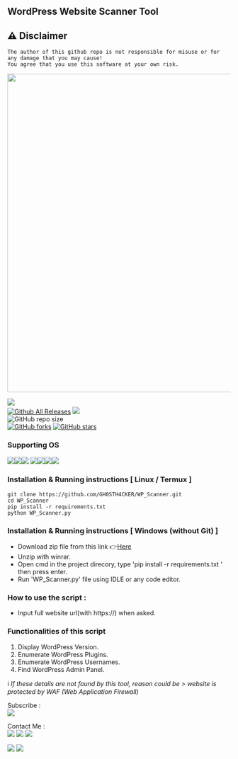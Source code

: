 ## WordPress Website Scanner Tool  

## ⚠️ Disclaimer 
```
The author of this github repo is not responsible for misuse or for any damage that you may cause!
You agree that you use this software at your own risk.
```


<img src='https://user-images.githubusercontent.com/62290930/141680361-5e13b312-0267-4c24-83fd-7e77d10181f0.png' width='720px'>

<a href='https://www.python.org/downloads/release/python-3100'><img src='https://img.shields.io/badge/python%20%203.8%20%7C%203.9%20%7C%203.10-163052?style=flat&logo=python'></a>&nbsp;&nbsp;&nbsp;<a href='https://github.com/GH0STH4CKER'></br>
[![Github All Releases](https://img.shields.io/github/downloads/GH0STH4CKER/WP_Scanner/total.svg)]()
<a href='https://github.com/GH0STH4CKER/WP_Scanner/commits/main'><img src="https://img.shields.io/github/last-commit/GH0STH4CKER/WP_Scanner"></a></br>
![GitHub repo size](https://img.shields.io/github/repo-size/GH0STH4CKER/WP_Scanner)</br>
[![GitHub forks](https://img.shields.io/github/forks/GH0STH4CKER/WP_Scanner)](https://github.com/GH0STH4CKER/WP_Scanner/network)
[![GitHub stars](https://img.shields.io/github/stars/GH0STH4CKER/WP_Scanner)](https://github.com/GH0STH4CKER/WP_Scanner/stargazers)

### Supporting OS
<img src='https://img.shields.io/badge/Android-3DDC84?style=for-the-badge&logo=android&logoColor=white'><img src='https://img.shields.io/badge/iOS-000000?style=for-the-badge&logo=ios&logoColor=white'><img src='https://img.shields.io/badge/Windows-0078D6?style=for-the-badge&logo=windows&logoColor=white'>
<img src='https://img.shields.io/badge/Ubuntu-E95420?style=for-the-badge&logo=ubuntu&logoColor=white'><img src='https://img.shields.io/badge/Linux_Mint-87CF3E?style=for-the-badge&logo=linux-mint&logoColor=white'><img src='https://img.shields.io/badge/Alpine_Linux-0D597F?style=for-the-badge&logo=alpine-linux&logoColor=white'><img src='https://img.shields.io/badge/Arch_Linux-1793D1?style=for-the-badge&logo=arch-linux&logoColor=white'>

### Installation & Running instructions [ Linux / Termux ]
```
git clone https://github.com/GH0STH4CKER/WP_Scanner.git
cd WP_Scanner
pip install -r requirements.txt
python WP_Scanner.py
```

### Installation & Running instructions [ Windows (without Git) ] 

<ul>
  <li>Download zip file from this link 👉<a href='https://github.com/GH0STH4CKER/WP_Scanner/archive/refs/heads/main.zip'>Here</a></li>
  <li>Unzip with winrar.</li>
  <li>Open cmd in the project direcory, type 'pip install -r requirements.txt ' then press enter.</li>
  <li>Run 'WP_Scanner.py' file using IDLE or any code editor.</li>
</ul>  

### How to use the script : 

<ul>
  <li>Input full website url(with https://) when asked.</li>
</ul>


### Functionalities of this script

<ol>
  <li>Display WordPress Version.</li>
  <li>Enumerate WordPress Plugins.</li>
  <li>Enumerate WordPress Usernames.</li>
  <li>Find WordPress Admin Panel.</li>
</ol>

ℹ️<i> If these details are not found by this tool, reason could be > website is protected by WAF (Web Application Firewall)</i>

Subscribe :</br> <a href='www.youtube.com/channel/UCCKp8UXlGm8frgpY9heHSAg/?sub_confirmation=1'><img src='https://img.shields.io/badge/YouTube%20Channel-FF0000?style=for-the-badge&logo=youtube&logoColor=white'></a>

Contact Me :</br>
<a href='http://t.me/Dimuth92'><img src='https://img.shields.io/badge/Telegram-2CA5E0?style=for-the-badge&logo=telegram&logoColor=white'></a>
<a href='http://m.me/dimuth92'><img src='https://img.shields.io/badge/Messenger-00B2FF?style=for-the-badge&logo=messenger&logoColor=white'></a>
<a href='mailto:dimuthsakya@protonmail.com'><img src='https://img.shields.io/badge/ProtonMail-8B89CC?style=for-the-badge&logo=protonmail&logoColor=white'></a>

<img src='https://img.shields.io/badge/Author-GH0STH4CKER-success?style=flat&logo=github' ></a>
<a href="https://hits.seeyoufarm.com"><img src="https://hits.seeyoufarm.com/api/count/incr/badge.svg?url=https%3A%2F%2Fgithub.com%2FGH0STH4CKER%2FWP_Scanner&count_bg=%2379C83D&title_bg=%23555555&icon=&icon_color=%23E7E7E7&title=hits&edge_flat=false"/></a>
